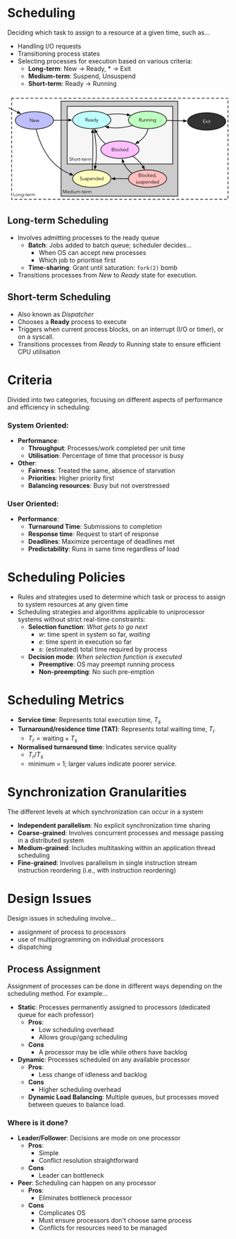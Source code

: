 # Scheduling
Deciding which task to assign to a resource at a given time, such as...
- Handling I/O requests
- Transitioning process states
- Selecting processes for execution based on various criteria:
	- **Long-term**: New $\to$ Ready, * $\to$ Exit
	- **Medium-term**: Suspend, Unsuspend
	- **Short-term**: Ready $\to$ Running

<img src="_resources/9ab4b87d40528e3f88299fa13362c5d1.png" width="600"/>

## Long-term Scheduling
- Involves admitting processes to the ready queue
	- **Batch**: Jobs added to batch queue; scheduler decides...
		- When OS can accept new processes
		- Which job to prioritise first
	- **Time-sharing**: Grant until saturation: `fork(2)` bomb
- Transitions processes from *New* to *Ready* state for execution.

## Short-term Scheduling
- Also known as *Dispatcher*
- Chooses a **Ready** process to execute
- Triggers when current process blocks, on an interrupt (I/O or timer), or on a syscall.
- Transitions processes from *Ready* to *Running* state to ensure efficient CPU utilisation

# Criteria
Divided into two categories, focusing on different aspects of performance and efficiency in scheduling:
### System Oriented:
- **Performance**:
	- **Throughput**: Processes/work completed per unit time
	- **Utilisation**: Percentage of time that processor is busy
- **Other**:
	- **Fairness**: Treated the same, absence of starvation
	- **Priorities**: Higher priority first
	- **Balancing resources**: Busy but not overstressed
### User Oriented:
- **Performance**:
	- **Turnaround Time**: Submissions to completion
	- **Response time**: Request to start of response
	- **Deadlines**: Maximize percentage of deadlines met
	- **Predictability**: Runs in same time regardless of load

# Scheduling Policies
- Rules and strategies used to determine which task or process to assign to system resources at any given time
- Scheduling strategies and algorithms applicable to uniprocessor systems without strict real-time constraints:
	- **Selection function**: *What gets to go next*
		- $w:$ time spent in system so far, *waiting*
		- $e:$ time spent in execution so far
		- $s:$ (estimated) total time required by process
	- **Decision mode**: *When selection function is executed*
		- **Preemptive**: OS may preempt running process
		- **Non-preempting**: No such pre-emption

# Scheduling Metrics
- **Service time**: Represents total execution time, $T_s$
- **Turnaround/residence time (TAT)**: Represents total waiting time, $T_r$
	- $T_r = \text{waiting} + T_s$
- **Normalised turnaround time**: Indicates service quality
	- $T_r/T_s$
	- minimum = 1; larger values indicate poorer service.

# Synchronization Granularities
The different levels at which synchronization can occur in a system
- **Independent parallelism**: No explicit synchronization time sharing
- **Coarse-grained**: Involves concurrent processes and message passing in a distributed system
- **Medium-grained**: Includes multitasking within an application thread scheduling
- **Fine-grained**: Involves parallelism in single instruction stream instruction reordering (i.e., with instruction reordering)

# Design Issues
Design issues in scheduling involve...
- assignment of process to processors
- use of multiprogramming on individual processors
- dispatching

## Process Assignment
Assignment of processes can be done in different ways depending on the scheduling method. For example...
- **Static**: Processes permanently assigned to processors (dedicated queue for each professor)
	- **Pros**:
		- Low scheduling overhead
		- Allows group/gang scheduling
	- **Cons**
		- A processor may be idle while others have backlog
- **Dynamic**: Processes scheduled on any available processor
	- **Pros**:
		- Less change of idleness and backlog
	- **Cons**
		- Higher scheduling overhead
	- **Dynamic Load Balancing**: Multiple queues, but processes moved between queues to balance load.

### Where is it done?
- **Leader/Follower**: Decisions are mode on one processor
	- **Pros**:
		- Simple
		- Conflict resolution straightforward
	- **Cons**
		- Leader can bottleneck
- **Peer**: Scheduling can happen on any processor
	- **Pros**:
		- Eliminates bottleneck processor
	- **Cons**
		- Complicates OS
		- Must ensure processors don't choose same process
		- Conflicts for resources need to be managed